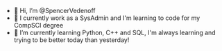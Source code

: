 - 👋 Hi, I’m @SpencerVedenoff
- 👀 I currently work as a SysAdmin and I'm learning to code for my CompSCI degree
- 🌱 I’m currently learning Python, C++ and SQL, I'm always learning and trying to be better today than yesterday!

